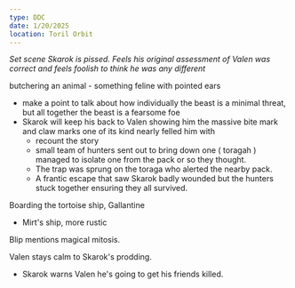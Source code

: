 ```yaml
---
type: DDC
date: 1/20/2025
location: Toril Orbit
---
```


*Set scene
Skarok is pissed. Feels his original assessment of Valen was correct and feels foolish to think he was any different*

butchering an animal - something feline with pointed ears
- make a point to talk about how individually the beast is a minimal threat, but all together the beast is a fearsome foe
- Skarok will keep his back to Valen showing him the massive bite mark and claw marks one of its kind nearly felled him with
	- recount the story
	- small team of hunters sent out to bring down one ( toragah ) managed to isolate one from the pack or so they thought. 
	- The trap was sprung on the toraga who alerted the nearby pack. 
	- A frantic escape that saw Skarok badly wounded but the hunters stuck together ensuring they all survived.


Boarding the tortoise ship, Gallantine
- Mirt's ship, more rustic

Blip mentions magical mitosis. 

Valen stays calm to Skarok's prodding.
- Skarok warns Valen he's going to get his friends killed.


